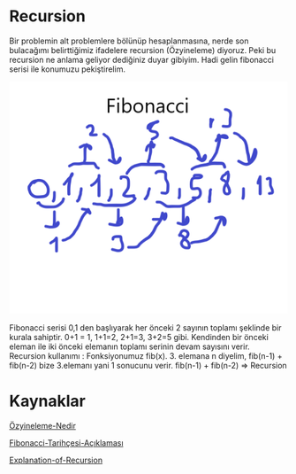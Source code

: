 # Recursion

Bir problemin alt problemlere bölünüp hesaplanmasına, nerde son bulacağımı belirttiğimiz ifadelere recursion (Özyineleme) diyoruz. Peki bu recursion ne anlama geliyor dediğiniz duyar gibiyim. Hadi gelin fibonacci serisi ile konumuzu pekiştirelim.

![Fibonacci](https://raw.githubusercontent.com/Kodluyoruz/taskforce/main/veri-yapilari-algoritmalar/recursion/figures/fibonacci.png)

Fibonacci serisi 0,1 den başlıyarak her önceki 2 sayının toplamı şeklinde bir kurala sahiptir. 0+1 = 1, 1+1=2, 2+1=3, 3+2=5 gibi. Kendinden bir önceki eleman ile iki önceki elemanın toplamı serinin devam sayısını verir. Recursion kullanımı : Fonksiyonumuz fib(x). 3. elemana n diyelim, fib(n-1) + fib(n-2) bize 3.elemanı yani 1 sonucunu verir. fib(n-1) + fib(n-2) => Recursion

# Kaynaklar

[Özyineleme-Nedir](https://tr.wikipedia.org/wiki/%C3%96zyineleme)

[Fibonacci-Tarihçesi-Açıklaması](https://tr.wikipedia.org/wiki/Leonardo_Fibonacci)

[Explanation-of-Recursion](https://www.geeksforgeeks.org/recursion/)